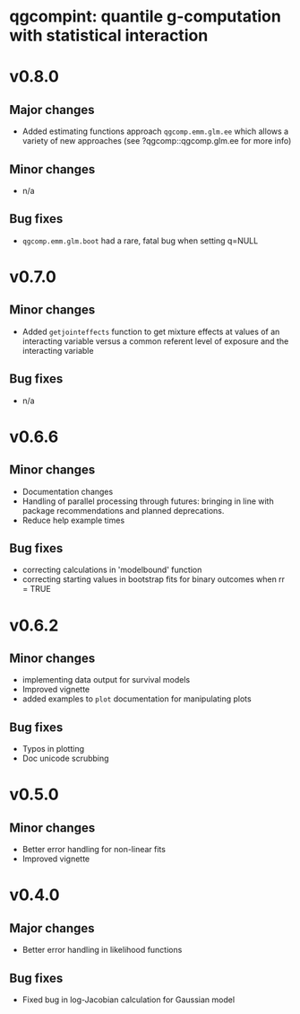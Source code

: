 
# qgcompint: quantile g-computation with statistical interaction

# v0.8.0
## Major changes
- Added estimating functions approach `qgcomp.emm.glm.ee` which allows a variety of new approaches (see ?qgcomp::qgcomp.glm.ee for more info)

## Minor changes
- n/a

## Bug fixes
- `qgcomp.emm.glm.boot` had a rare, fatal bug when setting q=NULL


# v0.7.0
## Minor changes
- Added `getjointeffects` function to get mixture effects at values of an interacting variable versus a common referent level of exposure and the interacting variable

## Bug fixes
- n/a

# v0.6.6
## Minor changes
- Documentation changes
- Handling of parallel processing through futures: bringing in line with package recommendations and planned deprecations.
- Reduce help example times

## Bug fixes
- correcting calculations in 'modelbound' function
- correcting starting values in bootstrap fits for binary outcomes when rr = TRUE


# v0.6.2
## Minor changes
- implementing data output for survival models
- Improved vignette
- added examples to `plot` documentation for manipulating plots

## Bug fixes
- Typos in plotting
- Doc unicode scrubbing

# v0.5.0
## Minor changes
- Better error handling for non-linear fits
- Improved vignette


# v0.4.0
## Major changes
- Better error handling in likelihood functions

## Bug fixes
- Fixed bug in log-Jacobian calculation for Gaussian model

